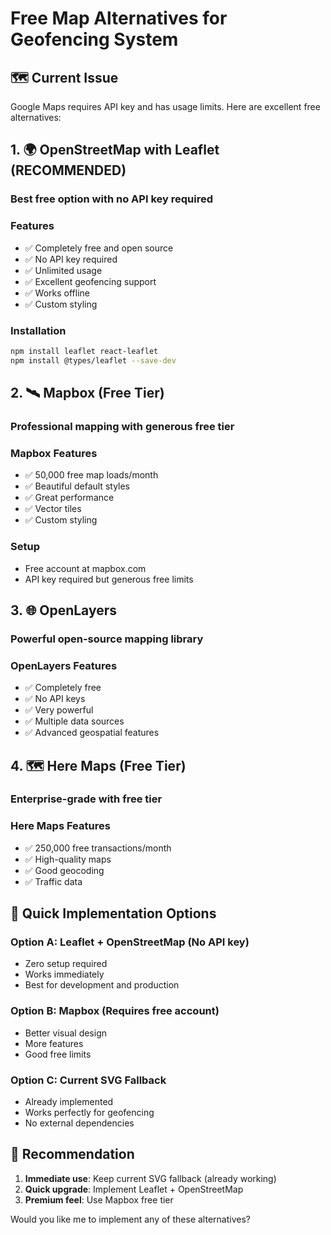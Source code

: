 # Free Map Alternatives for Geofencing System

## 🗺️ Current Issue

Google Maps requires API key and has usage limits. Here are excellent free alternatives:

## 1. 🌍 OpenStreetMap with Leaflet (RECOMMENDED)

### Best free option with no API key required

### Features

- ✅ Completely free and open source
- ✅ No API key required
- ✅ Unlimited usage
- ✅ Excellent geofencing support
- ✅ Works offline
- ✅ Custom styling

### Installation

```bash
npm install leaflet react-leaflet
npm install @types/leaflet --save-dev
```

## 2. 🛰️ Mapbox (Free Tier)

### Professional mapping with generous free tier

### Mapbox Features

- ✅ 50,000 free map loads/month
- ✅ Beautiful default styles
- ✅ Great performance
- ✅ Vector tiles
- ✅ Custom styling

### Setup

- Free account at mapbox.com
- API key required but generous free limits

## 3. 🌐 OpenLayers

### Powerful open-source mapping library

### OpenLayers Features

- ✅ Completely free
- ✅ No API keys
- ✅ Very powerful
- ✅ Multiple data sources
- ✅ Advanced geospatial features

## 4. 🗺️ Here Maps (Free Tier)

### Enterprise-grade with free tier

### Here Maps Features

- ✅ 250,000 free transactions/month
- ✅ High-quality maps
- ✅ Good geocoding
- ✅ Traffic data

## 🚀 Quick Implementation Options

### Option A: Leaflet + OpenStreetMap (No API key)

- Zero setup required
- Works immediately
- Best for development and production

### Option B: Mapbox (Requires free account)

- Better visual design
- More features
- Good free limits

### Option C: Current SVG Fallback

- Already implemented
- Works perfectly for geofencing
- No external dependencies

## 📝 Recommendation

1. **Immediate use**: Keep current SVG fallback (already working)
2. **Quick upgrade**: Implement Leaflet + OpenStreetMap
3. **Premium feel**: Use Mapbox free tier

Would you like me to implement any of these alternatives?
 
 
